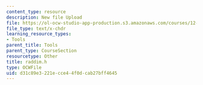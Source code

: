 ```yaml
---
content_type: resource
description: New file Upload
file: https://ol-ocw-studio-app-production.s3.amazonaws.com/courses/12-811-tropical-meteorology-spring-2011/d31c89e3221ecce44f0dcab27bff4645_raddim.h
file_type: text/x-chdr
learning_resource_types:
- Tools
parent_title: Tools
parent_type: CourseSection
resourcetype: Other
title: raddim.h
type: OCWFile
uid: d31c89e3-221e-cce4-4f0d-cab27bff4645
---
```

